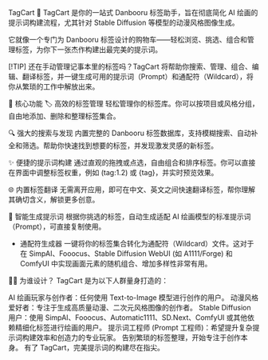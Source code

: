 TagCart 🛒
TagCart 是你的一站式 Danbooru 标签助手，旨在彻底简化 AI 绘画的提示词构建流程，尤其针对 Stable Diffusion 等模型的动漫风格图像生成。

它就像一个专门为 Danbooru 标签设计的购物车——轻松浏览、挑选、组合和管理标签，为你下一张杰作构建出最完美的提示词。

[!TIP]
还在手动管理记事本里的标签吗？TagCart 将帮助你搜索、管理、组合、编辑、翻译标签，并一键生成可用的提示词（Prompt）和通配符（Wildcard），将你从繁琐的工作中解放出来。

🌟 核心功能
🏷️ 高效的标签管理
轻松管理你的标签库。你可以按项目或风格分组，自由地添加、删除和整理标签集合。

🔍 强大的搜索与发现
内置完整的 Danbooru 标签数据库，支持模糊搜索、自动补全和筛选。帮助你快速找到想要的标签，并发现激发灵感的新标签。

✨ 便捷的提示词构建
通过直观的拖拽或点选，自由组合和排序标签。你可以直接在界面中调整标签权重，例如 (tag:1.2) 或 {tag}，并实时预览效果。

🌐 内置标签翻译
无需离开应用，即可在中文、英文之间快速翻译标签，帮你理解其确切含义，解锁更多创意。

🤖 智能生成提示词
根据你挑选的标签，自动生成适配 AI 绘画模型的标准提示词（Prompt），可直接复制使用。

* 通配符生成器
一键将你的标签集合转化为通配符（Wildcard）文件。这对于在 SimpAI、Fooocus、Stable Diffusion WebUI (如 A1111/Forge) 和 ComfyUI 中实现画面元素的随机组合、增加多样性非常有用。

🧑‍🎨 为谁设计？
TagCart 是为以下人群量身打造的：

AI 绘画玩家与创作者：任何使用 Text-to-Image 模型进行创作的用户。
动漫风格爱好者：专注于生成高质量动漫、二次元风格图像的创作者。
Stable Diffusion 用户：使用 SimpAI、Fooocus、Automatic1111、SD.Next、ComfyUI 或其他依赖精细化标签进行绘画的用户。
提示词工程师 (Prompt 工程师)：希望提升复杂提示词构建效率和创造力的专业玩家。
告别繁琐的标签整理，开始专注于创作本身。
有了 TagCart，完美提示词的构建尽在指尖。